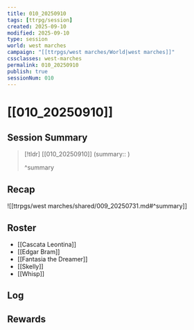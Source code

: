 ```yaml
---
title: 010_20250910
tags: [ttrpg/session]
created: 2025-09-10
modified: 2025-09-10
type: session
world: west marches
campaign: "[[ttrpgs/west marches/World|west marches]]"
cssclasses: west-marches
permalink: 010_20250910
publish: true
sessionNum: 010
---
```


# [[010_20250910]]

## Session Summary

> [!tldr] [[010_20250910]]
> (summary:: )
>
> ^summary

## Recap

![[ttrpgs/west marches/shared/009_20250731.md#^summary]]

## Roster

- [[Cascata Leontina]]
- [[Edgar Bram]]
- [[Fantasia the Dreamer]]
- [[Skelly]]
- [[Whisp]]

## Log

## Rewards
